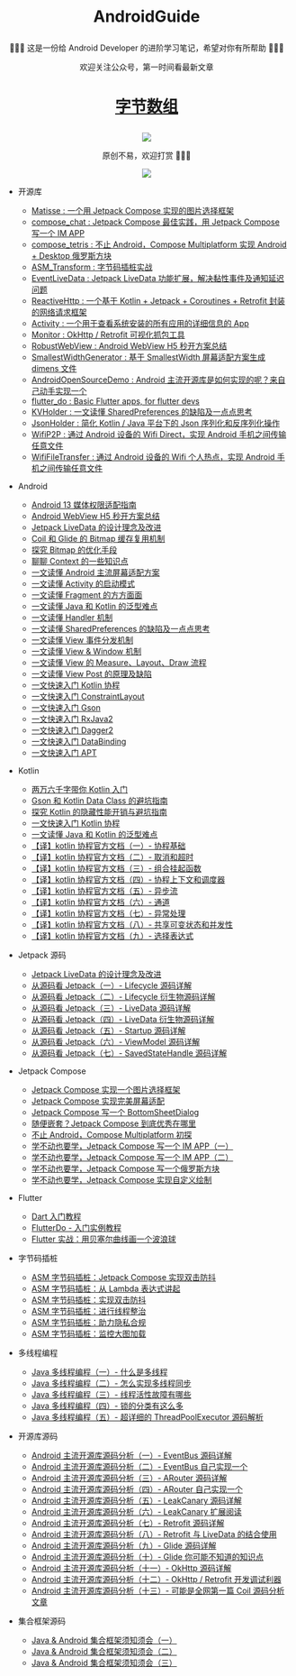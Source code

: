 # <p align="center"> AndroidGuide </p>

<p align="center">🎁🎁🎁 这是一份给 Android Developer 的进阶学习笔记，希望对你有所帮助 🤣🤣🤣</p>

<p align="center">欢迎关注公众号，第一时间看最新文章</p>

# <p align="center"><a href=https://p3-juejin.byteimg.com/tos-cn-i-k3u1fbpfcp/adbc507fc3704fd8955aae739a433db2~tplv-k3u1fbpfcp-zoom-1.image>字节数组</a></p>

<div align=center><img src ="https://p3-juejin.byteimg.com/tos-cn-i-k3u1fbpfcp/adbc507fc3704fd8955aae739a433db2~tplv-k3u1fbpfcp-zoom-1.image"/></div>

<p align="center"></p>

<p align="center">原创不易，欢迎打赏 🤣🤣🤣</p>

<p align="center"></p>

<div align=center><img src ="https://user-images.githubusercontent.com/30774063/232224779-9c1cbd5d-d7e3-42a3-908f-172501ef4f1d.jpg"/></div>


- 开源库
  - [Matisse : 一个用 Jetpack Compose 实现的图片选择框架](https://github.com/leavesCZY/Matisse)
  - [compose_chat : Jetpack Compose 最佳实践，用 Jetpack Compose 写一个 IM APP](https://github.com/leavesCZY/compose_chat)  
  - [compose_tetris : 不止 Android，Compose Multiplatform 实现 Android + Desktop 俄罗斯方块](https://github.com/leavesCZY/compose_tetris)
  - [ASM_Transform : 字节码插桩实战](https://github.com/leavesCZY/ASM_Transform)
  - [EventLiveData : Jetpack LiveData 功能扩展，解决黏性事件及通知延迟问题](https://github.com/leavesCZY/EventLiveData)
  - [ReactiveHttp : 一个基于 Kotlin + Jetpack + Coroutines + Retrofit 封装的网络请求框架](https://github.com/leavesCZY/ReactiveHttp)
  - [Activity : 一个用于查看系统安装的所有应用的详细信息的 App](https://github.com/leavesCZY/Activity)
  - [Monitor : OkHttp / Retrofit 可视化抓包工具](https://github.com/leavesCZY/Monitor)  
  - [RobustWebView : Android WebView H5 秒开方案总结](https://github.com/leavesCZY/RobustWebView)
  - [SmallestWidthGenerator : 基于 SmallestWidth 屏幕适配方案生成 dimens 文件](https://github.com/leavesCZY/SmallestWidthGenerator)
  - [AndroidOpenSourceDemo : Android 主流开源库是如何实现的呢？来自己动手实现一个](https://github.com/leavesCZY/AndroidOpenSourceDemo)  
  - [flutter_do : Basic Flutter apps, for flutter devs](https://github.com/leavesCZY/flutter_do)
  - [KVHolder : 一文读懂 SharedPreferences 的缺陷及一点点思考](https://github.com/leavesCZY/KVHolder)
  - [JsonHolder : 简化 Kotlin / Java 平台下的 Json 序列化和反序列化操作](https://github.com/leavesCZY/JsonHolder)
  - [WifiP2P : 通过 Android 设备的 Wifi Direct，实现 Android 手机之间传输任意文件](https://github.com/leavesCZY/WifiP2P)
  - [WifiFileTransfer : 通过 Android 设备的 Wifi 个人热点，实现 Android 手机之间传输任意文件](https://github.com/leavesCZY/WifiFileTransfer)

- Android
  - [Android 13 媒体权限适配指南](https://juejin.cn/post/7159999910748618766)
  - [Android WebView H5 秒开方案总结](https://juejin.cn/post/7016883220025180191)
  - [Jetpack LiveData 的设计理念及改进](https://juejin.cn/post/6903096576734920717)
  - [Coil 和 Glide 的 Bitmap 缓存复用机制](https://juejin.cn/post/6956090846470995975)
  - [探究 Bitmap 的优化手段](https://juejin.cn/post/6952429810207424526)
  - [聊聊 Context 的一些知识点](https://juejin.cn/post/6966223613057826852)
  - [一文读懂 Android 主流屏幕适配方案](https://juejin.cn/post/6999445137491230728)
  - [一文读懂 Activity 的启动模式](https://juejin.cn/post/6952886121328345101)
  - [一文读懂 Fragment 的方方面面](https://juejin.cn/post/7006970844542926855)
  - [一文读懂 Java 和 Kotlin 的泛型难点](https://juejin.cn/post/6935322686943920159)
  - [一文读懂 Handler 机制](https://juejin.cn/post/6901682664617705485)
  - [一文读懂 SharedPreferences 的缺陷及一点点思考](https://juejin.cn/post/6932277268110639112)
  - [一文读懂 View 事件分发机制](https://juejin.cn/post/6931914294980411406)
  - [一文读懂 View & Window 机制](https://juejin.cn/post/6942303848996274213)
  - [一文读懂 View 的 Measure、Layout、Draw 流程](https://juejin.cn/post/6939540905581887502)
  - [一文读懂 View Post 的原理及缺陷](https://juejin.cn/post/6939763855216082974)
  - [一文快速入门 Kotlin 协程](https://juejin.cn/post/6908271959381901325)
  - [一文快速入门 ConstraintLayout](https://juejin.cn/post/6911710012750430215)
  - [一文快速入门 Gson](https://juejin.cn/post/6844903577098387464)
  - [一文快速入门 RxJava2](https://github.com/leavesCZY/AndroidGuide/blob/master/android_core/一文快速入门RxJava2.md)
  - [一文快速入门 Dagger2](https://github.com/leavesCZY/Dagger2Samples)
  - [一文快速入门 DataBinding](https://github.com/leavesCZY/DataBindingSamples)
  - [一文快速入门 APT](https://juejin.cn/post/6844903753108160525)

- Kotlin
  - [两万六千字带你 Kotlin 入门](https://juejin.cn/post/6880602489297895438)
  - [Gson 和 Kotlin Data Class 的避坑指南](https://juejin.cn/post/6908391430977224718)
  - [探究 Kotlin 的隐藏性能开销与避坑指南](https://juejin.cn/post/7010367024916660237)
  - [一文快速入门 Kotlin 协程](https://juejin.cn/post/6908271959381901325)  
  - [一文读懂 Java 和 Kotlin 的泛型难点](https://juejin.cn/post/6935322686943920159)
  - [【译】kotlin 协程官方文档（一）- 协程基础](https://juejin.cn/post/6844903972755472391)
  - [【译】kotlin 协程官方文档（二）- 取消和超时](https://juejin.cn/post/6844904098899181582)
  - [【译】kotlin 协程官方文档（三）- 组合挂起函数](https://juejin.cn/post/6844904100102930445)
  - [【译】kotlin 协程官方文档（四）- 协程上下文和调度器](https://juejin.cn/post/6844904100103094280)
  - [【译】kotlin 协程官方文档（五）- 异步流](https://juejin.cn/post/6844904101801639949)
  - [【译】kotlin 协程官方文档（六）- 通道](https://juejin.cn/post/6844904102040698893)
  - [【译】kotlin 协程官方文档（七）- 异常处理](https://juejin.cn/post/6844904103080886285)
  - [【译】kotlin 协程官方文档（八）- 共享可变状态和并发性](https://juejin.cn/post/6844904104053964808)
  - [【译】kotlin 协程官方文档（九）- 选择表达式](https://juejin.cn/post/6844904106788667400)

- Jetpack 源码
  - [Jetpack LiveData 的设计理念及改进](https://juejin.cn/post/6903096576734920717)
  - [从源码看 Jetpack（一）- Lifecycle 源码详解](https://juejin.cn/post/6847902220755992589)
  - [从源码看 Jetpack（二）- Lifecycle 衍生物源码详解](https://juejin.cn/post/6847902220760203277)
  - [从源码看 Jetpack（三）- LiveData 源码详解](https://juejin.cn/post/6847902222345633806)
  - [从源码看 Jetpack（四）- LiveData 衍生物源码详解](https://juejin.cn/post/6847902222353858567)
  - [从源码看 Jetpack（五）- Startup 源码详解](https://juejin.cn/post/6847902224069165070)
  - [从源码看 Jetpack（六）- ViewModel 源码详解](https://juejin.cn/post/6873356946896846856)
  - [从源码看 Jetpack（七）- SavedStateHandle 源码详解](https://juejin.cn/post/6874136956347875342)

- Jetpack Compose
  - [Jetpack Compose 实现一个图片选择框架](https://juejin.cn/post/7108420791502372895)
  - [Jetpack Compose 实现完美屏幕适配](https://juejin.cn/post/7113953940282015758)
  - [Jetpack Compose 写一个 BottomSheetDialog](https://juejin.cn/post/7151792921698631717)
  - [随便嵌套？Jetpack Compose 到底优秀在哪里](https://juejin.cn/post/7070158120831418381)  
  - [不止 Android，Compose Multiplatform 初探](https://juejin.cn/post/7062533562460799013)
  - [学不动也要学，Jetpack Compose 写一个 IM APP（一）](https://juejin.cn/post/6991429231821684773)
  - [学不动也要学，Jetpack Compose 写一个 IM APP（二）](https://juejin.cn/post/7028397244894330917)
  - [学不动也要学，Jetpack Compose 写一个俄罗斯方块](https://juejin.cn/post/6974585048762679310)
  - [学不动也要学，Jetpack Compose 实现自定义绘制](https://juejin.cn/post/6996568363581308959)

- Flutter
  - [Dart 入门教程](https://juejin.cn/post/6844903937342963719)
  - [FlutterDo - 入门实例教程](https://github.com/leavesCZY/flutter_do)
  - [Flutter 实战：用贝塞尔曲线画一个波浪球](https://juejin.cn/post/7098329401707724814)

- 字节码插桩
  - [ASM 字节码插桩：Jetpack Compose 实现双击防抖](https://juejin.cn/post/7158061389503250445)
  - [ASM 字节码插桩：从 Lambda 表达式讲起](https://juejin.cn/post/7151798531672506398)
  - [ASM 字节码插桩：实现双击防抖](https://juejin.cn/post/7042328862872567838)
  - [ASM 字节码插桩：进行线程整治](https://juejin.cn/post/7043999874076901406)
  - [ASM 字节码插桩：助力隐私合规](https://juejin.cn/post/7046207125785149448)
  - [ASM 字节码插桩：监控大图加载](https://juejin.cn/post/7074970389188706318)

- 多线程编程
  - [Java 多线程编程（一）- 什么是多线程](https://juejin.cn/post/6899452217528025095)
  - [Java 多线程编程（二）- 怎么实现多线程同步](https://juejin.cn/post/6900428838497419278)
  - [Java 多线程编程（三）- 线程活性故障有哪些](https://juejin.cn/post/6900458045197778952)
  - [Java 多线程编程（四）- 锁的分类有这么多](https://juejin.cn/post/6900958860454920205)
  - [Java 多线程编程（五）- 超详细的 ThreadPoolExecutor 源码解析](https://juejin.cn/post/6901317365561032712)

- 开源库源码
  - [Android 主流开源库源码分析（一）- EventBus 源码详解](https://juejin.cn/post/6881265680465788936)
  - [Android 主流开源库源码分析（二）- EventBus 自己实现一个](https://juejin.cn/post/6881808026647396366)
  - [Android 主流开源库源码分析（三）- ARouter 源码详解](https://juejin.cn/post/6882553066285957134)
  - [Android 主流开源库源码分析（四）- ARouter 自己实现一个](https://juejin.cn/post/6882553066285957134)
  - [Android 主流开源库源码分析（五）- LeakCanary 源码详解](https://juejin.cn/post/6884225131015569421)
  - [Android 主流开源库源码分析（六）- LeakCanary 扩展阅读](https://juejin.cn/post/6884526739646185479)
  - [Android 主流开源库源码分析（七）- Retrofit 源码详解](https://juejin.cn/post/6886121327845965838)
  - [Android 主流开源库源码分析（八）- Retrofit 与 LiveData 的结合使用](https://juejin.cn/post/6887408273213882375)
  - [Android 主流开源库源码分析（九）- Glide 源码详解](https://juejin.cn/post/6891307560557608967)
  - [Android 主流开源库源码分析（十）- Glide 你可能不知道的知识点](https://juejin.cn/post/6892751013544263687)
  - [Android 主流开源库源码分析（十一）- OkHttp 源码详解](https://juejin.cn/post/6895369745445748749)
  - [Android 主流开源库源码分析（十二）- OkHttp / Retrofit 开发调试利器](https://juejin.cn/post/6895740949025177607)
  - [Android 主流开源库源码分析（十三）- 可能是全网第一篇 Coil 源码分析文章](https://juejin.cn/post/6897872882051842061)

- 集合框架源码
  - [Java & Android 集合框架须知须会（一）](https://juejin.cn/post/6901317365561032712)
  - [Java & Android 集合框架须知须会（二）](https://juejin.cn/post/6931007634028003341)
  - [Java & Android 集合框架须知须会（三）](https://juejin.cn/post/6931563785245163534)